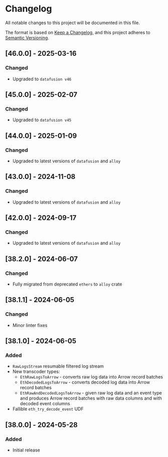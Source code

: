 # Changelog
All notable changes to this project will be documented in this file.

The format is based on [Keep a Changelog](https://keepachangelog.com/en/1.0.0/),
and this project adheres to [Semantic Versioning](https://semver.org/spec/v2.0.0.html).

## [46.0.0] - 2025-03-16
### Changed
- Upgraded to `datafusion v46`

## [45.0.0] - 2025-02-07
### Changed
- Upgraded to `datafusion v45`

## [44.0.0] - 2025-01-09
### Changed
- Upgraded to latest versions of `datafusion` and `alloy`

## [43.0.0] - 2024-11-08
### Changed
- Upgraded to latest versions of `datafusion` and `alloy`

## [42.0.0] - 2024-09-17
### Changed
- Upgraded to latest versions of `datafusion` and `alloy`

## [38.2.0] - 2024-06-07
### Changed
- Fully migrated from deprecated `ethers` to `alloy` crate

## [38.1.1] - 2024-06-05
### Changed
- Minor linter fixes

## [38.1.0] - 2024-06-05
### Added
- `RawLogsStream` resumable filtered log stream
- New transcoder types:
  - `EthRawLogsToArrow` - converts raw log data into Arrow record batches
  - `EthDecodedLogsToArrow` - converts decoded log data into Arrow record batches
  - `EthRawAndDecodedLogsToArrow` - given raw log data and an event type and produces Arrow record batches with raw data columns and with decoded event columns 
- Fallible `eth_try_decode_event` UDF

## [38.0.0] - 2024-05-28
### Added
- Initial release
